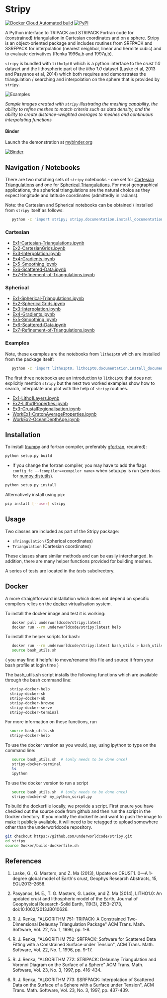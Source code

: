 # Stripy

[![Docker Cloud Automated build](https://img.shields.io/docker/cloud/automated/underworldcode/stripy.svg)](https://hub.docker.com/r/underworldcode/stripy)
[![PyPI](https://img.shields.io/pypi/v/stripy.svg)](https://pypi.org/project/stripy/)

A Python interface to TRIPACK and STRIPACK Fortran code for (constrained) triangulation in Cartesian coordinates and on a sphere. Stripy is an object-oriented package and includes routines from SRFPACK and SSRFPACK for interpolation (nearest neighbor, linear and hermite cubic) and to evaluate derivatives (Renka 1996a,b and 1997a,b).

`stripy` is bundled with `litho1pt0` which is a python interface to the _crust 1.0_ dataset and the lithospheric part of the _litho 1.0_ dataset (Laske et al, 2013 and Pasyanos et al, 2014) which both requires and demonstrates the triangulation / searching and interpolation on the sphere that is provided by `stripy`.


![Examples](https://github.com/underworldcode/stripy/blob/master/Notebooks/Images/Examples.png?raw=true)


_Sample images created with `stripy` illustrating the meshing capability, the ability to refine meshes to match criteria such as data density, and the ability to create distance-weighted averages to meshes and continuous interpolating functions_

#### Binder

Launch the demonstration at [mybinder.org](https://mybinder.org/v2/gh/underworldcode/stripy/binder?filepath=Notebooks%2F0-StartHere.ipynb)

[![Binder](https://mybinder.org/badge_logo.svg)](https://mybinder.org/v2/gh/underworldcode/stripy/binder?filepath=Notebooks%2F0-StartHere.ipynb)


## Navigation / Notebooks


There are two matching sets of `stripy` notebooks - one set for [Cartesian Triangulations](#Cartesian) and one for [Spherical Triangulations](#Spherical). For most geographical applications, the spherical triangulations are the natural choice as they expect longitude and latitude coordinates (admittedly in radians).

Note: the Cartesian and Spherical notebooks can be obtained / installed from `stripy` itself as follows:

```bash
   python -c 'import stripy; stripy.documentation.install_documentation(path="Notebooks")'   
```

### Cartesian

  - [Ex1-Cartesian-Triangulations.ipynb](stripy-src/stripy/Notebooks/CartesianTriangulations/Ex1-Cartesian-Triangulations.ipynb)
  - [Ex2-CartesianGrids.ipynb](stripy-src/stripy/Notebooks/CartesianTriangulations/Ex2-CartesianGrids.ipynb)
  - [Ex3-Interpolation.ipynb](stripy-src/stripy/Notebooks/CartesianTriangulations/Ex3-Interpolation.ipynb)
  - [Ex4-Gradients.ipynb](stripy-src/stripy/Notebooks/CartesianTriangulations/Ex4-Gradients.ipynb)
  - [Ex5-Smoothing.ipynb](stripy-src/stripy/Notebooks/CartesianTriangulations/Ex5-Smoothing.ipynb)
  - [Ex6-Scattered-Data.ipynb](stripy-src/stripy/Notebooks/CartesianTriangulations/Ex6-Scattered-Data.ipynb)
  - [Ex7-Refinement-of-Triangulations.ipynb](stripy-src/stripy/Notebooks/CartesianTriangulations/Ex7-Refinement-of-Triangulations.ipynb)

### Spherical

  - [Ex1-Spherical-Triangulations.ipynb](stripy-src/stripy/Notebooks/SphericalTriangulations/Ex1-Spherical-Triangulations.ipynb)
  - [Ex2-SphericalGrids.ipynb](stripy-src/stripy/Notebooks/SphericalTriangulations/Ex2-SphericalGrids.ipynb)
  - [Ex3-Interpolation.ipynb](stripy-src/stripy/Notebooks/SphericalTriangulations/Ex3-Interpolation.ipynb)
  - [Ex4-Gradients.ipynb](stripy-src/stripy/Notebooks/SphericalTriangulations/Ex4-Gradients.ipynb)
  - [Ex5-Smoothing.ipynb](stripy-src/stripy/Notebooks/SphericalTriangulations/Ex5-Smoothing.ipynb)
  - [Ex6-Scattered-Data.ipynb](stripy-src/stripy/Notebooks/SphericalTriangulations/Ex6-Scattered-Data.ipynb)
  - [Ex7-Refinement-of-Triangulations.ipynb](stripy-src/stripy/Notebooks/SphericalTriangulations/Ex7-Refinement-of-Triangulations.ipynb)


### Examples

Note, these examples are the notebooks from `litho1pt0` which are installed from the
package itself:

```bash
   python -c 'import litho1pt0; litho1pt0.documentation.install_documentation(path="Notebooks")'
```

The first three notebooks are an introduction to `litho1pt0` that does not explicitly mention `stripy` but
the next two worked examples show how to search, interpolate and plot with the help of `stripy` routines.

  - [Ex1-Litho1Layers.ipynb](litho1pt0-src/litho1pt0/Notebooks/litho1pt0/Ex1-Litho1Layers.ipynb)
  - [Ex2-Litho1Properties.ipynb](litho1pt0-src/litho1pt0/Notebooks/litho1pt0/Ex2-Litho1Properties.ipynb)
  - [Ex3-CrustalRegionalisation.ipynb](litho1pt0-src/litho1pt0/Notebooks/litho1pt0/Ex3-CrustalRegionalisation.ipynb)
  - [WorkEx1-CratonAverageProperties.ipynb](litho1pt0-src/litho1pt0/Notebooks/litho1pt0/WorkEx1-CratonAverageProperties.ipynb)
  - [WorkEx2-OceanDepthAge.ipynb](litho1pt0-src/litho1pt0/Notebooks/litho1pt0/WorkEx2-OceanDepthAge.ipynb)


## Installation

To install ([numpy](http://numpy.org) and fortran compiler, preferably
[gfortran](https://gcc.gnu.org/wiki/GFortran), required):

```bash
python setup.py build
```
   - If you change the fortran compiler, you may have to add the
flags `config_fc --fcompiler=<compiler name>` when setup.py is run
(see docs for [numpy.distutils](http://docs.scipy.org/doc/numpy-dev/f2py/distutils.html)).
```bash
python setup.py install
```

Alternatively install using pip:

```bash
pip install [--user] stripy
```

## Usage

Two classes are included as part of the Stripy package:

- `sTriangulation` (Spherical coordinates)
- `Triangulation` (Cartesian coordinates)

These classes share similar methods and can be easily interchanged.
In addition, there are many helper functions provided for building meshes.

A series of tests are located in the *tests* subdirectory.


## Docker

A more straightforward installation which does not depend on specific compilers relies on the [docker](http://www.docker.com) virtualisation system.

To install the docker image and test it is working:

```bash
   docker pull underworldcode/stripy:latest
   docker run --rm underworldcode/stripy:latest help
```

To install the helper scripts for bash:

```bash
   docker run --rm underworldcode/stripy:latest bash_utils > bash_utils.sh
   source bash_utils.sh
```

( you may find it helpful to move/rename this file and source it from
  your bash profile at login time )

The bash_utils.sh script installs the following functions which are
available through the bash command line:

```bash
  stripy-docker-help
  stripy-docker-sh
  stripy-docker-nb
  stripy-docker-browse
  stripy-docker-serve
  stripy-docker-terminal
```

For more information on these functions, run

```bash
  source bash_utils.sh
  stripy-docker-help
```

To use the docker version as you would, say, using ipython to type on the command line:

```bash
   source bash_utils.sh  # (only needs to be done once)
   stripy-docker-terminal
   ls
   ipython
```

To use the docker version to run a script

```bash
   source bash_utils.sh  # (only needs to be done once)
   stripy-docker-sh my_python_script.py
```

To build the dockerfile locally, we provide a script. First ensure you have checked out the source code from github and then run the script in the Docker directory. If you modify the dockerfile and want to push the image to make it publicly available, it will need to be retagged to upload somewhere other than the underworldcode repository.

```bash
git checkout https://github.com/underworldcode/stripy.git
cd stripy
source Docker/build-dockerfile.sh
```

## References

   1. Laske, G., G. Masters, and Z. Ma (2013), Update on CRUST1. 0—A 1-degree global model of Earth's crust, Geophys Research Abstracts, 15, EGU2013–2658.

   1. Pasyanos, M. E., T. G. Masters, G. Laske, and Z. Ma (2014), LITHO1.0: An updated crust and lithospheric model of the Earth, Journal of Geophysical Research-Solid Earth, 119(3), 2153–2173, doi:10.1002/2013JB010626.

   1. R. J. Renka, "ALGORITHM 751: TRIPACK: A Constrained Two- Dimensional Delaunay Triangulation Package" ACM Trans. Math. Software, Vol. 22, No. 1, 1996, pp. 1-8.

   1. R. J. Renka, "ALGORITHM 752: SRFPACK: Software for Scattered Data Fitting with a Constrained Surface under Tension", ACM Trans. Math. Software, Vol. 22, No. 1, 1996, pp. 9-17.

   1. R. J. Renka, "ALGORITHM 772: STRIPACK: Delaunay Triangulation and Voronoi Diagram on the Surface of a Sphere" ACM Trans. Math. Software, Vol. 23, No. 3, 1997, pp. 416-434.

   1. R. J. Renka, "ALGORITHM 773: SSRFPACK: Interpolation of Scattered Data on the Surface of a Sphere with a Surface under Tension", ACM Trans. Math. Software, Vol. 23, No. 3, 1997, pp. 437-439.
